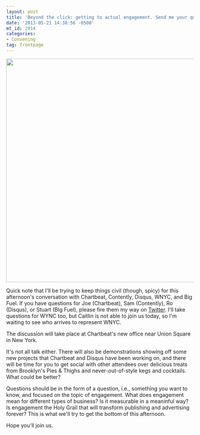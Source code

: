 ```yaml
---
layout: post
title: 'Beyond the click: getting to actual engagement. Send me your questions!'
date: '2013-05-21 14:38:56 -0500'
mt_id: 2914
categories:
- Convening
tag: frontpage
---
```

<img src="http://chartbeat.files.wordpress.com/2012/06/screen-shot-2012-06-03-at-10-41-16-am.png" width="600" />

Quick note that I'll be trying to keep things civil (though, spicy) for this afternoon's conversation with Chartbeat, Contently, Disqus, WNYC, and Big Fuel. If you have questions for Joe (Chartbeat), Sam (Contently), Ro (Disqus), or Stuart (BIg Fuel), please fire them my way on <a href="http://twitter.com/phillipadsmith">Twitter</a>. I'll take questions for WYNC too, but Caitlin is not able to join us today, so I'm waiting to see who arrives to represent WNYC. 

The discussion will take place at Chartbeat's new office near Union Square in New York. 

It's not all talk either. There will also be demonstrations showing off some new projects that Chartbeat and Disqus have been working on, and there will  be time for you to get social with other attendees over delicious treats from Brooklyn's Pies & Thighs and never-out-of-style kegs and cocktails. What could be better? 

Questions should be in the form of a question, i.e., something you want to know, and focused on the topic of engagement. What does engagement mean for different types of business? Is it measurable in a meaninful way? Is engagement the Holy Grail that will transform publishing and advertising forever? This is what we'll try to get the bottom of this afternoon.

Hope you'll join us.
